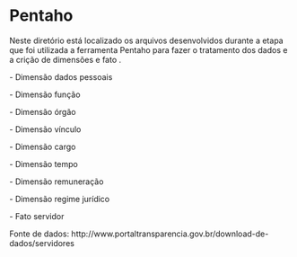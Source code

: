 <!DOCTYPE html>
<html lang="en">
<head>
    <meta charset="UTF-8">
    <meta name="viewport" content="width=device-width, initial-scale=1.0">
    <title></title>
</head>
<body>
    <h1><b>Pentaho</b></h1>
    <p> Neste diretório está localizado os arquivos desenvolvidos durante a etapa que foi utilizada a ferramenta Pentaho para fazer o tratamento dos dados e a crição de dimensões e fato .</p>
    <p>- Dimensão dados pessoais</p>
    <p>- Dimensão função</p>
    <p>- Dimensão órgão</p>
    <p>- Dimensão vínculo</p>
    <p>- Dimensão cargo</p>
    <p>- Dimensão tempo</p>
    <p>- Dimensão remuneração</p>
    <p>- Dimensão regime jurídico</p>
    <p>- Fato servidor</p>
    <p>Fonte de dados: http://www.portaltransparencia.gov.br/download-de-dados/servidores</p>
</body>
</html>